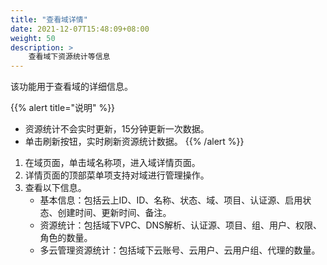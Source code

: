 ```yaml
---
title: "查看域详情"
date: 2021-12-07T15:48:09+08:00
weight: 50
description: >
    查看域下资源统计等信息
---
```


该功能用于查看域的详细信息。

{{% alert title="说明" %}}
- 资源统计不会实时更新，15分钟更新一次数据。
- 单击刷新按钮，实时刷新资源统计数据。
{{% /alert %}}

1. 在域页面，单击域名称项，进入域详情页面。
2. 详情页面的顶部菜单项支持对域进行管理操作。
3. 查看以下信息。
    - 基本信息：包括云上ID、ID、名称、状态、域、项目、认证源、启用状态、创建时间、更新时间、备注。
    - 资源统计：包括域下VPC、DNS解析、认证源、项目、组、用户、权限、角色的数量。
    - 多云管理资源统计：包括域下云账号、云用户、云用户组、代理的数量。